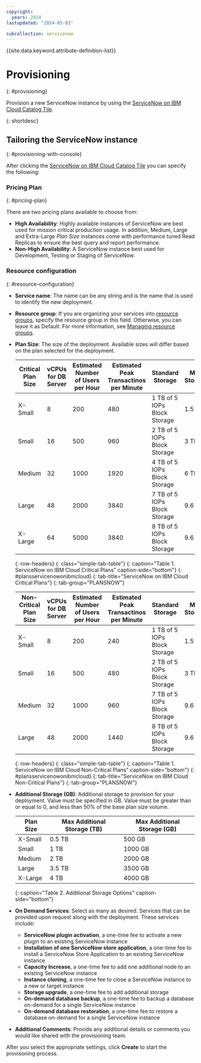 ```yaml
---
copyright:
  years: 2024
lastupdated: "2024-05-01"

subcollection: servicenow
---
```


{{site.data.keyword.attribute-definition-list}}

# Provisioning
{: #provisioning}

Provision a new ServiceNow instance by using the [ServiceNow on IBM Cloud Catalog Tile](https://test.cloud.ibm.com/catalog/services/servicenow-on-ibm-cloud).

{: shortdesc}

## Tailoring the ServiceNow instance
{: #provisioning-with-console}

After clicking the [ServiceNow on IBM Cloud Catalog Tile](https://test.cloud.ibm.com/catalog/services/servicenow-on-ibm-cloud) you can specify the following:

### Pricing Plan
{: #pricing-plan}

There are two pricing plans available to choose from:

- **High Availability**: Highly available instances of ServiceNow are best used for mission critical production usage. In addition, Medium, Large and Extra-Large *Plan Size* instances come with performance tuned Read Replicas to ensure the best query and report performance.
- **Non-High Availability**: A ServiceNow instance best used for Development, Testing or Staging of ServiceNow.

### Resource configuration
{: #resource-configuration}

- **Service name**: The name can be any string and is the name that is used to identify the new deployment.
- **Resource group**: If you are organizing your services into [resource groups](https://cloud.ibm.com/docs/account?topic=account-account_setup), specify the resource group in this field. Otherwise, you can leave it as Default. For more information, see [Managing resource groups](https://cloud.ibm.com/docs/account?topic=account-rgs).
- **Plan Size**: The size of the deployment. Available sizes will differ based on the plan selected for the deployment.

    | Critical Plan Size | vCPUs for DB Server | Estimated Number of Users per Hour | Estimated Peak Transactinos per Minute | Standard Storage             | Max Storage |
    | ------------------ | ------------------- | ---------------------------------- | -------------------------------------- | ---------------------------- | ----------- |
    | X-Small            | 8                   | 200                                | 480                                    | 1 TB of 5 IOPs Block Storage | 1.5 TB      |
    | Small              | 16                  | 500                                | 960                                    | 2 TB of 5 IOPs Block Storage | 3 TB        |
    | Medium             | 32                  | 1000                               | 1920                                   | 4 TB of 5 IOPs Block Storage | 6 TB        |
    | Large              | 48                  | 2000                               | 3840                                   | 7 TB of 5 IOPs Block Storage | 9.6 TB      |
    | X-Large            | 64                  | 5000                               | 3840                                   | 8 TB of 5 IOPs Block Storage | 9.6 TB      |
    {: row-headers}
    {: class="simple-tab-table"}
    {: caption="Table 1. ServiceNow on IBM Cloud Critical Plans" caption-side="bottom"}
    {: #plansservicenowonibmcloud}
    {: tab-title="ServiceNow on IBM Cloud Critical Plans"}
    {: tab-group="PLANSNOW"}

    | Non-Critical Plan Size | vCPUs for DB Server | Estimated Number of Users per Hour | Estimated Peak Transactinos per Minute | Standard Storage             | Max Storage |
    | ---------------------- | ------------------- | ---------------------------------- | -------------------------------------- | ---------------------------- | ----------- |
    | X-Small                | 8                   | 200                                | 240                                    | 1 TB of 5 IOPs Block Storage | 1.5 TB      |
    | Small                  | 16                  | 500                                | 480                                    | 2 TB of 5 IOPs Block Storage | 3 TB        |
    | Medium                 | 32                  | 1000                               | 960                                    | 7 TB of 5 IOPs Block Storage | 9.6 TB      |
    | Large                  | 48                  | 2000                               | 1440                                   | 8 TB of 5 IOPs Block Storage | 9.6 TB      |
    {: row-headers}
    {: class="simple-tab-table"}
    {: caption="Table 1. ServiceNow on IBM Cloud Non-Critical Plans" caption-side="bottom"}
    {: #plansservicenowonibmcloud}
    {: tab-title="ServiceNow on IBM Cloud Non-Critical Plans"}
    {: tab-group="PLANSNOW"}

- **Additional Storage (GB)**: Additional storage to provision for your deployment. Value must be specified in GB. Value must be greater than or equal to 0, and less than 50% of the base plan size volume.

    | Plan Size | Max Additional Storage (TB) | Max Additional Storage (GB) |
    | --------- | --------------------------- | --------------------------- |
    | X-Small   | 0.5 TB                      | 500 GB                      |
    | Small     | 1 TB                        | 1000 GB                     |
    | Medium    | 2 TB                        | 2000 GB                     |
    | Large     | 3.5 TB                      | 3500 GB                     |
    | X-Large   | 4 TB                        | 4000 GB                     |
    {: caption="Table 2. Additional Storage Options" caption-side="bottom"}

- **On Demand Services**: Select as many as desired. Services that can be provided upon request along with the deployment. These services include:

    - **ServiceNow plugin activation**, a one-time fee to activate a new plugin to an existing ServiceNow instance
    - **Installation of one ServiceNow store application**, a one-time fee to install a ServiceNow Store Application to an existing ServiceNow instance
    - **Capacity Increase**, a one-time fee to add one additional node to an existing ServiceNow instance
    - **Instance cloning**, a one-time fee to close a ServiceNow instance to a new or target instance
    - **Storage upgrade**, a one-time fee to add additional storage
    - **On-demand database backup**, a one-time fee to backup a database on-demand for a single ServiceNow instance
    - **On-demand database restoration**, a one-time fee to restore a database on-demand for a single ServiceNow instance

- **Additional Comments**: Provide any additional details or comments you would like shared with the provisioning team.

After you select the appropriate settings, click **Create** to start the provisoning process.
